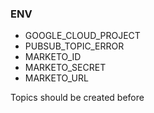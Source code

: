 ### ENV
- GOOGLE_CLOUD_PROJECT
- PUBSUB_TOPIC_ERROR
- MARKETO_ID
- MARKETO_SECRET
- MARKETO_URL

Topics should be created before

